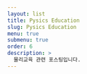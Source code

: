 ```yaml
---
layout: list
title: Pysics Education
slug: Pysics Education
menu: true
submenu: true
order: 6
description: >
  물리교육 관련 포스팅입니다.
---
```

